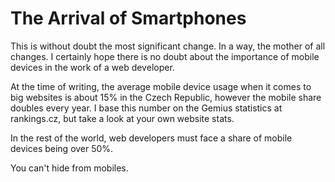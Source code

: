 The Arrival of Smartphones
==========================

This is without doubt the most significant change. In a way, the mother of all
changes. I certainly hope there is no doubt about the importance of mobile
devices in the work of a web developer.

At the time of writing, the average mobile device usage when it comes to big
websites is about 15% in the Czech Republic, however the mobile share doubles
every year. I base this number on the Gemius statistics at rankings.cz, but take
a look at your own website stats.

In the rest of the world, web developers must face a share of mobile devices
being over 50%.

You can't hide from mobiles.
